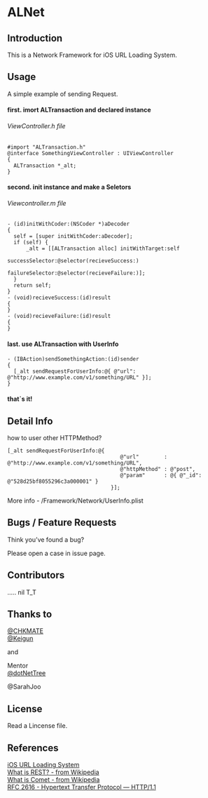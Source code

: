 ALNet
=====
## Introduction

This is a Network Framework for iOS URL Loading System.


## Usage

A simple example of sending Request.

#### first. imort ALTransaction and declared instance

###### ViewController.h file

    #import "ALTransaction.h"
    @interface SomethingViewController : UIViewController
    {
      ALTransaction *_alt;
    }


#### second. init instance and make a Seletors

###### Viewcontroller.m file

    - (id)initWithCoder:(NSCoder *)aDecoder
    {
      self = [super initWithCoder:aDecoder];
      if (self) {
          _alt = [[ALTransaction alloc] initWithTarget:self
                                       successSelector:@selector(recieveSuccess:)
                                       failureSelector:@selector(recieveFailure:)];
      }
      return self;
    }
    - (void)recieveSuccess:(id)result
    {
    }
    - (void)recieveFailure:(id)result
    {
    }

#### last. use ALTransaction with UserInfo

    - (IBAction)sendSomethingAction:(id)sender
    {
      [_alt sendRequestForUserInfo:@{ @"url": @"http://www.example.com/v1/something/URL" }];
    }

#### that`s it!



## Detail Info

how to user other HTTPMethod?

    [_alt sendRequestForUserInfo:@{
                                        @"url"        : @"http://www.example.com/v1/something/URL",
                                        @"httpMethod" : @"post",
                                        @"param"      : @{ @"_id": @"528d25bf8055296c3a000001" }
                                     }];

More info - /Framework/Network/UserInfo.plist 


## Bugs / Feature Requests

Think you’ve found a bug? 

Please open a case in issue page.


## Contributors

..... nil 
T_T

## Thanks to

[@CHKMATE](https://github.com/CHKMATE)  
[@Keigun](https://github.com/Keigun)  

and

Mentor  
[@dotNetTree](https://github.com/dotNetTree)  

@SarahJoo


## License

Read a Lincense file.



## References
[iOS URL Loading System](https://developer.apple.com/library/ios/DOCUMENTATION/Cocoa/Conceptual/URLLoadingSystem/URLLoadingSystem.pdf)  
[What is REST? - from Wikipedia](http://en.wikipedia.org/wiki/Representational_state_transfer)  
[What is Comet - from Wikipedia](http://en.wikipedia.org/wiki/Comet_%28programming%29)  
[RFC 2616 - Hypertext Transfer Protocol — HTTP/1.1](http://tools.ietf.org/html/rfc2616)  

